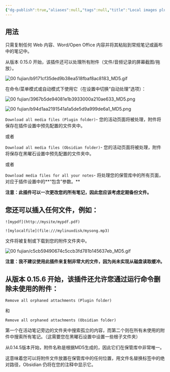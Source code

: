 ```yaml
---
{"dg-publish":true,"aliases":null,"tags":null,"title":"Local images plus","permalink":"/00 moren/Local images plus/","dgPassFrontmatter":true,"noteIcon":""}
---
```


## 用法

只需复制任何 Web 内容、Word/Open Office 内容并将其粘贴到常规笔记或画布中的笔记中。

从版本 0.15.0 开始，该插件还可以处理所有附件（文件/音频记录的屏幕截图/拖放）。

![00 fujian/b9171cf35ded9b38ea518fbaf8ac8183_MD5.gif](/img/user/00%20fujian/b9171cf35ded9b38ea518fbaf8ac8183_MD5.gif)

在命令/菜单模式或自动模式下使用它（在设置中切换“自动处理”选项）：

![00 fujian/3967b5de94081e1b3933000a210ae633_MD5.png](/img/user/00%20fujian/3967b5de94081e1b3933000a210ae633_MD5.png)

![00 fujian/b94d1aa2191541a1a5de5d9a999de6a1_MD5.png](/img/user/00%20fujian/b94d1aa2191541a1a5de5d9a999de6a1_MD5.png)

`Download all media files (Plugin folder)`- 您的活动页面将被处理，附件将保存在插件设置中预先配置的文件夹中。

或者

`Download all media files (Obsidian folder)`- 您的活动页面将被处理，附件将保存在黑曜石设置中预先配置的文件夹中。

或者

`Download media files for all your notes`- 将处理您的保管库中的所有页面，对应于插件设置中的**“包含”参数。**

**注意：此插件可以一次更改您的所有笔记，因此您应该考虑定期备份文件。**

## 您还可以插入任何文件，例如：

`![mypdf](http://mysite/mypdf.pdf)`

`![mylocalfile](file:///mylinuxdisk/mysong.mp3)`

文件将被复制或下载到您的附件文件夹中。

![00 fujian/c5cb59490674c5ccb3fd781b145637eb_MD5.gif](/img/user/00%20fujian/c5cb59490674c5ccb3fd781b145637eb_MD5.gif)

**注意：我不建议使用此插件来复制非常大的文件，因为尚未实现从磁盘读取缓冲。**

## 从版本 0.15.6 开始，该插件还允许您通过运行命令删除未使用的附件：

`Remove all orphaned attachments (Plugin folder)`

和

`Remove all orphaned attachments (Obsidian folder)`

第一个在活动笔记旁边的文件夹中搜索孤立的内容，而第二个则在所有未使用的附件中搜索所有笔记。（这需要您在黑曜石设置中设置一些根子文件夹）

从0.14.5版本开始，附件名称是根据MD5生成的，因此它们在保管库中非常唯一。

这意味着您可以将附件文件放置在保管库中的任何位置，用文件名替换标签中的绝对路径，Obsidian 仍将在您的注释中显示它。